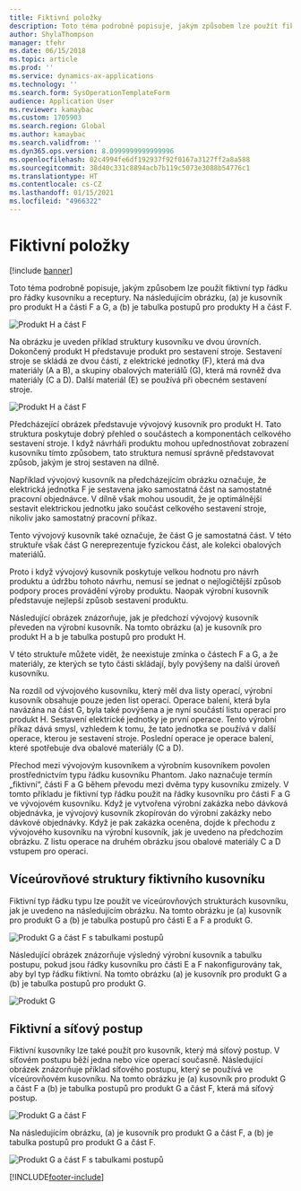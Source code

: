 ```yaml
---
title: Fiktivní položky
description: Toto téma podrobně popisuje, jakým způsobem lze použít fiktivní typ řádku pro řádky kusovníku a receptury v aplikaci Dynamics 365 Supply Chain Management.
author: ShylaThompson
manager: tfehr
ms.date: 06/15/2018
ms.topic: article
ms.prod: ''
ms.service: dynamics-ax-applications
ms.technology: ''
ms.search.form: SysOperationTemplateForm
audience: Application User
ms.reviewer: kamaybac
ms.custom: 1705903
ms.search.region: Global
ms.author: kamaybac
ms.search.validfrom: ''
ms.dyn365.ops.version: 8.0999999999999996
ms.openlocfilehash: 02c4994fe6df192937f92f0167a3127ff2a8a588
ms.sourcegitcommit: 38d40c331c8894acb7b119c5073e3088b54776c1
ms.translationtype: HT
ms.contentlocale: cs-CZ
ms.lasthandoff: 01/15/2021
ms.locfileid: "4966322"
---
```

# <a name="phantom-items"></a>Fiktivní položky

[!include [banner](../includes/banner.md)]

Toto téma podrobně popisuje, jakým způsobem lze použít fiktivní typ řádku pro řádky kusovníku a receptury. Na následujícím obrázku, (a) je kusovník pro produkt H a části F a G, a (b) je tabulka postupů pro produkty H a část F.

![Produkt H a část F](media/product-H-part-F.png)


Na obrázku je uveden příklad struktury kusovníku ve dvou úrovních. Dokončený produkt H představuje produkt pro sestavení stroje. Sestavení stroje se skládá ze dvou částí, z elektrické jednotky (F), která má dva materiály (A a B), a skupiny obalových materiálů (G), která má rovněž dva materiály (C a D). Další materiál (E) se používá při obecném sestavení stroje.

![Produkt H a část F](media/product-H-part-B.png)

Předcházející obrázek představuje vývojový kusovník pro produkt H. Tato struktura poskytuje dobrý přehled o součástech a komponentách celkového sestavení stroje. I když návrháři produktu mohou upřednostňovat zobrazení kusovníku tímto způsobem, tato struktura nemusí správně představovat způsob, jakým je stroj sestaven na dílně. 

Například vývojový kusovník na předcházejícím obrázku označuje, že elektrická jednotka F je sestavena jako samostatná část na samostatné pracovní objednávce. V dílně však mohou usoudit, že je optimálnější sestavit elektrickou jednotku jako součást celkového sestavení stroje, nikoliv jako samostatný pracovní příkaz.

Tento vývojový kusovník také označuje, že část G je samostatná část. V této struktuře však část G nereprezentuje fyzickou část, ale kolekci obalových materiálů. 

Proto i když vývojový kusovník poskytuje velkou hodnotu pro návrh produktu a údržbu tohoto návrhu, nemusí se jednat o nejlogičtější způsob podpory proces provádění výroby produktu. Naopak výrobní kusovník představuje nejlepší způsob sestavení produktu.

Následující obrázek znázorňuje, jak je předchozí vývojový kusovník převeden na výrobní kusovník. Na tomto obrázku (a) je kusovník pro produkt H a b je tabulka postupů pro produkt H.

V této struktuře můžete vidět, že neexistuje zmínka o částech F a G, a že materiály, ze kterých se tyto části skládají, byly povýšeny na další úroveň kusovníku. 

Na rozdíl od vývojového kusovníku, který měl dva listy operací, výrobní kusovník obsahuje pouze jeden list operací. Operace balení, která byla navázána na část G, byla také povýšena a je nyní součástí listu operací pro produkt H. Sestavení elektrické jednotky je první operace. Tento výrobní příkaz dává smysl, vzhledem k tomu, že tato jednotka se používá v další operace, kterou je sestavení stroje. Poslední operace je operace balení, které spotřebuje dva obalové materiály (C a D).

Přechod mezi vývojovým kusovníkem a výrobním kusovníkem povolen prostřednictvím typu řádku kusovníku Phantom. Jako naznačuje termín „fiktivní“, části F a G během převodu mezi dvěma typy kusovníku zmizely. V tomto příkladu je fiktivní typ řádku použit na řádky kusovníku pro části F a G ve vývojovém kusovníku. Když je vytvořena výrobní zakázka nebo dávková objednávka, je vývojový kusovník zkopírován do výrobní zakázky nebo dávkové objednávky. Když je pak zakázka oceněna, dojde k přechodu z vývojového kusovníku na výrobní kusovník, jak je uvedeno na předchozím obrázku. Z listu operace na druhém obrázku jsou obalové materiály C a D vstupem pro operaci. 

## <a name="multilevel-phantom-bom-structures"></a>Víceúrovňové struktury fiktivního kusovníku
Fiktivní typ řádku typu lze použít ve víceúrovňových strukturách kusovníku, jak je uvedeno na následujícím obrázku. Na tomto obrázku je (a) kusovník pro produkt G a (b) je tabulka postupů pro části E a F a produkt G. 

![Produkt G a část F s tabulkami postupů](media/product-G-route-sheet-G.png)


Následující obrázek znázorňuje výsledný výrobní kusovník a tabulku postupu, pokud jsou řádky kusovníku pro části E a F nakonfigurovány tak, aby byl typ řádku fiktivní. Na tomto obrázku (a) je kusovník pro produkt G a (b) je tabulka postupů pro produkt G.

![Produkt G](media/product-G.png)


## <a name="phantom-and-route-network"></a>Fiktivní a síťový postup
Fiktivní kusovníky lze také použít pro kusovník, který má síťový postup. V síťovém postupu běží jedna nebo více operací současně. Následující obrázek znázorňuje příklad síťového postupu, který se používá ve víceúrovňovém kusovníku. Na tomto obrázku je (a) kusovník pro produkt G a část F a (b) je tabulka postupů pro produkt G a část F, která má síťový postup.

![Produkt G a část F](media/product-G-part-F.png)


Na následujícím obrázku, (a) je kusovník pro produkt G a část F, a (b) je tabulka postupů pro produkt G a část F.

![Produkt G a část F s tabulkami postupů](media/product-G-part-F-with-route-sheet.png)


[!INCLUDE[footer-include](../../includes/footer-banner.md)]